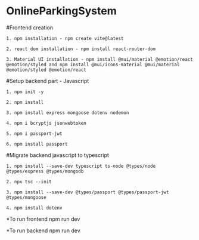 # OnlineParkingSystem
#Frontend creation

    1. npm installation - npm create vite@latest

    2. react dom installation - npm install react-router-dom
    
    3. Material UI installation - npm install @mui/material @emotion/react @emotion/styled and npm install @mui/icons-material @mui/material @emotion/styled @emotion/react

#Setup backend part - Javascript

    1. npm init -y 

    2. npm install 

    3. npm install express mongoose dotenv nodemon 

    4. npm i bcryptjs jsonwebtoken 

    5. npm i passport-jwt

    6. npm install passport

#Migrate backend javascript to typescript

    1. npm install --save-dev typescript ts-node @types/node @types/express @types/mongodb

    2. npx tsc --init 

    3. npm install --save-dev @types/passport @types/passport-jwt @types/mongoose

    4. npm install dotenv  

*To run frontend npm run dev

*To run backend npm run dev

